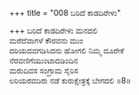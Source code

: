 +++
title = "008 ಬರಿದೆ ಕಾಡದಿರೇಳು"

+++
ಬರಿದೆ ಕಾಡದಿರೇಳು ಮನದಲಿ   
ಮರೆದೆವಾಗಳೆ ಕೌರವನು ಮುಂ   
ದರಿಯದವಗಡಿಸಿದನು ಹೋಗಲಿ ನಿಮ್ಮ ದೂರೇಕೆ   
ನೆರವಣಿಗೆಯುಂಟಾದಡಿಂದಿನ   
ಮರುದಿವಸ ಸಂಗ್ರಾಮ ಸೈರಿಸ   
ಲರಿಯರವದಿರು ನಡೆ ಕುರುಕ್ಷೇತ್ರಕ್ಕೆ ಬೇಗದಲಿ    ॥8॥